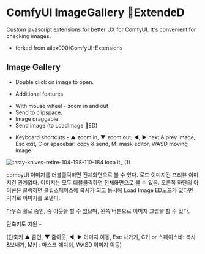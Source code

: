 # ComfyUI ImageGallery 💬ExtendeD

Custom javascript extensions for better UX for ComfyUI. It's convenient for checking images.
 
 - forked from ailex000/ComfyUI-Extensions

## Image Gallery

 - Double click on image to open.

 - Additional features
      <li>With mouse wheel - zoom in and out</li>
      <li>Send to clipspace.</li>
      <li>Image draggable.</li>
      <li>Send image (to LoadImage 💬ED)</li>

 - Keyboard shortcuts - ▲ zoom in, ▼ zoom out, ◀, ▶ next & prev image, Esc exit, C or spacebar: copy & send, M: mask editor, WASD moving image


![tasty-knives-retire-104-198-110-184 loca lt_ (1)](https://github.com/ailex000/ComfyUI-Extensions/assets/43065065/5a5b356a-93ff-47fa-926d-b9b02c630adc)

compyUI 이미지를 더블클릭하면 전체화면으로 볼 수 있다. 로드 이미지건 프리뷰 이미지건 관계없다. 이미지는 모두 더블클릭하면 전체화면으로 볼 수 있음.
오른쪽 하단의 아이콘은 클릭하면 클립스페이스에 복사가 되고 동시에 Load Image ED노드가 있다면 거기로 이미지를 보낸다.

마우스 휠로 줌인, 줌 아웃을 할 수 있으며, 왼쪽 버튼으로 이미지 그랩을 할 수 있다.

단축키도 지원 -

(단축키 ▲ 줌인, ▼ 줌아웃, ◀, ▶ 이미지 이동, Esc 나가기, C키 or 스페이스바: 복사&보내기, M키 : 마스크 에디터,
 WASD 이미지 이동)
 